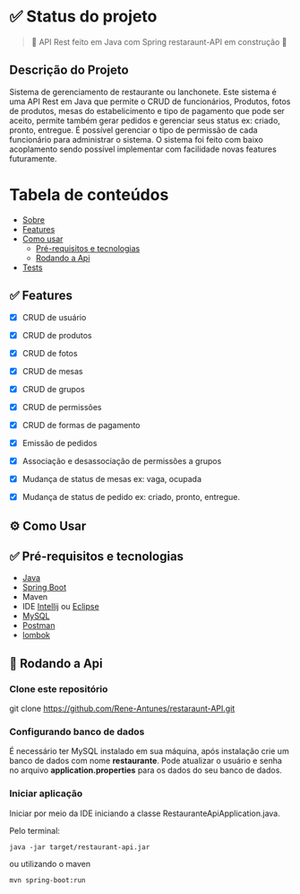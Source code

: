 <h1>✅ Status do projeto</h1>

> :construction: API Rest feito em Java com Spring restaraunt-API em construção :construction:

<h2 id="sobre" >Descrição do Projeto </h2>
Sistema de gerenciamento de restaurante ou lanchonete. Este sistema é uma API Rest em Java que permite o CRUD de funcionários, Produtos, fotos de produtos, mesas do estabelicimento e tipo de pagamento que pode ser aceito, permite também gerar pedidos e gerenciar seus status ex: criado, pronto, entregue. É possível gerenciar o tipo de permissão de cada funcionário para administrar o sistema. O sistema foi feito com baixo acoplamento sendo possível implementar com facilidade novas features futuramente.


Tabela de conteúdos
=================

   * [Sobre](#sobre)
   * [Features](#features)
   * [Como usar](#comoUsar)
      * [Pré-requisitos e tecnologias](#requisitos)
      * [Rodando a Api](#rodandoApi)
   * [Tests](#testes)
  
<h2 id="features">✅ Features</h2>

- [x] CRUD de usuário
- [x] CRUD  de produtos
- [x] CRUD  de fotos
- [x] CRUD  de mesas
- [x] CRUD  de grupos
- [x] CRUD  de permissões
- [x] CRUD  de formas de pagamento
- [x] Emissão de pedidos
- [x] Associação  e desassociação de permissões a grupos
- [x] Mudança de status de mesas ex: vaga, ocupada
- [x] Mudança de  status de pedido ex: criado, pronto, entregue.



<h2 id="comoUsar">⚙️ Como Usar</h2>

<h2 id="requisitos">✅ Pré-requisitos e tecnologias </h2>

- [Java](https://www.java.com/pt-BR/download/manual.jsp)
- [Spring Boot](https://spring.io/projects/spring-boot)
- Maven
- IDE [Intellij](https://www.jetbrains.com/idea/download/?section=windows) ou [Eclipse](https://www.eclipse.org/downloads/)
- [MySQL](https://www.mysql.com/downloads/)
- [Postman](https://www.postman.com)
- [lombok](https://projectlombok.org/download)



<h2 id="rodandoApi">🎲 Rodando a Api</h2>

<h3> Clone este repositório</h3>

git clone <https://github.com/Rene-Antunes/restaraunt-API.git>

<h3>Configurando banco de dados</h3>
É necessário ter MySQL instalado em sua máquina, após instalação crie um banco de dados com nome <strong>restaurante</strong>. Pode atualizar o usuário e senha no arquivo <strong>application.properties</strong> para os dados do seu banco de dados.

<h3>Iniciar aplicação</h3>
Iniciar por meio da IDE iniciando a classe RestauranteApiApplication.java.

Pelo terminal:
```
java -jar target/restaurant-api.jar
```
ou utilizando o maven

```
mvn spring-boot:run
```
